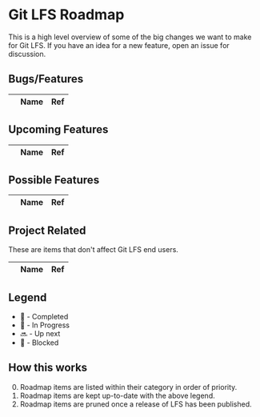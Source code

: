 # Git LFS Roadmap

This is a high level overview of some of the big changes we want to make for
Git LFS. If you have an idea for a new feature, open an issue for discussion.

## Bugs/Features

| | Name | Ref |
| ------ | ---- | --- |


## Upcoming Features

| | Name | Ref |
| ------ | ---- | --- |


## Possible Features

| | Name | Ref |
| ------ | ---- | --- |


## Project Related

These are items that don't affect Git LFS end users.

| | Name | Ref |
| ------ | ---- | --- |


## Legend

* :ship: - Completed
* :construction: - In Progress
* :soon: - Up next
* :no_entry_sign: - Blocked

## How this works

0. Roadmap items are listed within their category in order of priority.
0. Roadmap items are kept up-to-date with the above legend.
0. Roadmap items are pruned once a release of LFS has been published.

